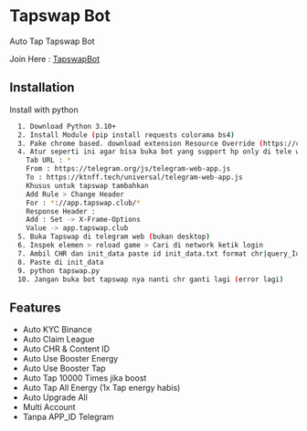 ﻿
# Tapswap Bot
Auto Tap Tapswap Bot  

Join Here : [TapswapBot](https://t.me/tapswap_mirror_1_bot?start=r_741503016)

## Installation

Install with python

```bash
  1. Download Python 3.10+
  2. Install Module (pip install requests colorama bs4)
  3. Pake chrome based. download extension Resource Override (https://chromewebstore.google.com/detail/resource-override/pkoacgokdfckfpndoffpifphamojphii)
  4. Atur seperti ini agar bisa buka bot yang support hp only di tele web
    Tab URL : *
    From : https://telegram.org/js/telegram-web-app.js
    To : https://ktnff.tech/universal/telegram-web-app.js
    Khusus untuk tapswap tambahkan
    Add Rule > Change Header
    For : *://app.tapswap.club/*
    Response Header : 
    Add : Set -> X-Frame-Options
    Value -> app.tapswap.club
  5. Buka Tapswap di telegram web (bukan desktop)
  6. Inspek elemen > reload game > Cari di network ketik login
  7. Ambil CHR dan init_data paste id init_data.txt format chr|query_Id
  8. Paste di init_data
  9. python tapswap.py
  10. Jangan buka bot tapswap nya nanti chr ganti lagi (error lagi)
```


## Features
- Auto KYC Binance
- Auto Claim League
- Auto CHR & Content ID
- Auto Use Booster Energy
- Auto Use Booster Tap
- Auto Tap 10000 Times jika boost
- Auto Tap All Energy (1x Tap energy habis)
- Auto Upgrade All
- Multi Account
- Tanpa APP_ID Telegram


